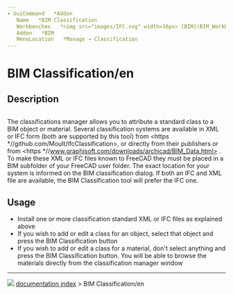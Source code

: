 ```yaml
---
- GuiCommand   *Addon
   Name   *BIM Classification
   Workbenches   *<img src="images/IFC.svg" width=16px> [BIM](BIM_Workbench.md)
   Addon   *BIM
   MenuLocation   *Manage → Classification
---
```


# BIM Classification/en

## Description

<img alt="" src=images/BIM_classification_screenshot.png  style="width   *1024px;">

The classifications manager allows you to attribute a standard class to a BIM object or material. Several classification systems are available in XML or IFC form (both are supported by this tool) from <https   *//github.com/Moult/IfcClassification>, or directly from their publishers or from <https   *//www.graphisoft.com/downloads/archicad/BIM_Data.html> . To make these XML or IFC files known to FreeCAD they must be placed in a BIM subfolder of your FreeCAD user folder. The exact location for your system is informed on the BIM classification dialog. If both an IFC and XML file are available, the BIM Classification tool will prefer the IFC one.

## Usage

-   Install one or more classification standard XML or IFC files as explained above
-   If you wish to add or edit a class for an object, select that object and press the BIM Classification button
-   If you wish to add or edit a class for a material, don\'t select anything and press the BIM Classification button. You will be able to browse the materials directly from the classification manager window



---
![](images/Right_arrow.png) [documentation index](../README.md) > BIM Classification/en
